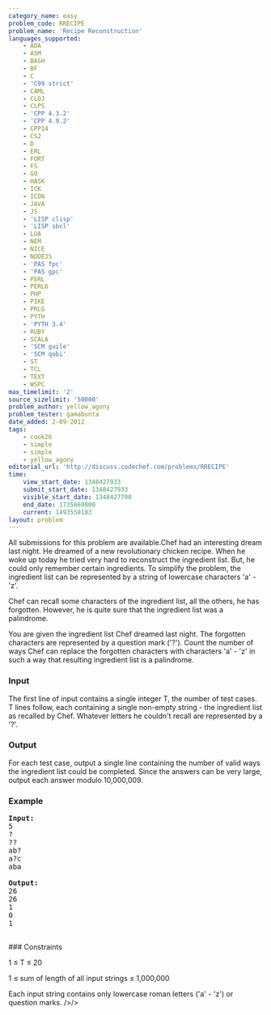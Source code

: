 ```yaml
---
category_name: easy
problem_code: RRECIPE
problem_name: 'Recipe Reconstruction'
languages_supported:
    - ADA
    - ASM
    - BASH
    - BF
    - C
    - 'C99 strict'
    - CAML
    - CLOJ
    - CLPS
    - 'CPP 4.3.2'
    - 'CPP 4.9.2'
    - CPP14
    - CS2
    - D
    - ERL
    - FORT
    - FS
    - GO
    - HASK
    - ICK
    - ICON
    - JAVA
    - JS
    - 'LISP clisp'
    - 'LISP sbcl'
    - LUA
    - NEM
    - NICE
    - NODEJS
    - 'PAS fpc'
    - 'PAS gpc'
    - PERL
    - PERL6
    - PHP
    - PIKE
    - PRLG
    - PYTH
    - 'PYTH 3.4'
    - RUBY
    - SCALA
    - 'SCM guile'
    - 'SCM qobi'
    - ST
    - TCL
    - TEXT
    - WSPC
max_timelimit: '2'
source_sizelimit: '50000'
problem_author: yellow_agony
problem_tester: gamabunta
date_added: 2-09-2012
tags:
    - cook26
    - simple
    - simple
    - yellow_agony
editorial_url: 'http://discuss.codechef.com/problems/RRECIPE'
time:
    view_start_date: 1348427933
    submit_start_date: 1348427933
    visible_start_date: 1348427700
    end_date: 1735669800
    current: 1493558183
layout: problem
---
```

All submissions for this problem are available.Chef had an interesting dream last night. He dreamed of a new revolutionary chicken recipe. When he woke up today he tried very hard to reconstruct the ingredient list. But, he could only remember certain ingredients. To simplify the problem, the ingredient list can be represented by a string of lowercase characters 'a' - 'z'.

Chef can recall some characters of the ingredient list, all the others, he has forgotten. However, he is quite sure that the ingredient list was a palindrome.

You are given the ingredient list Chef dreamed last night. The forgotten characters are represented by a question mark ('?'). Count the number of ways Chef can replace the forgotten characters with characters 'a' - 'z' in such a way that resulting ingredient list is a palindrome.

### Input

The first line of input contains a single integer T, the number of test cases. T lines follow, each containing a single non-empty string - the ingredient list as recalled by Chef. Whatever letters he couldn't recall are represented by a '?'.

### Output

For each test case, output a single line containing the number of valid ways the ingredient list could be completed. Since the answers can be very large, output each answer modulo 10,000,009.

### Example

<pre>
<b>Input:</b>
5
?
??
ab?
a?c
aba

<b>Output:</b>
26
26
1
0
1

</pre>### Constraints
1 ≤ T ≤ 20

1 ≤ sum of length of all input strings ≤ 1,000,000

Each input string contains only lowercase roman letters ('a' - 'z') or question marks. />/>
